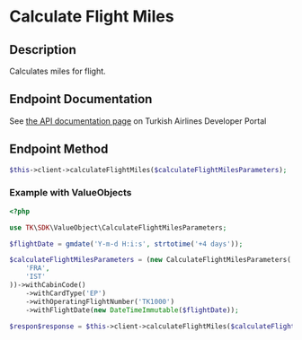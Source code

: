 # Calculate Flight Miles

## Description

 Calculates miles for flight.
  
## Endpoint Documentation

See [the API documentation page](https://developer.turkishairlines.com/documentation/calculate-flight-miles) on Turkish Airlines Developer Portal

## Endpoint Method
```php
$this->client->calculateFlightMiles($calculateFlightMilesParameters);

```

### Example with ValueObjects
```php
<?php

use TK\SDK\ValueObject\CalculateFlightMilesParameters;

$flightDate = gmdate('Y-m-d H:i:s', strtotime('+4 days'));

$calculateFlightMilesParameters = (new CalculateFlightMilesParameters(
	'FRA',
	'IST'
))->withCabinCode()
  	->withCardType('EP')
	->withOperatingFlightNumber('TK1000')
	->withFlightDate(new DateTimeImmutable($flightDate));

$respon$response = $this->client->calculateFlightMiles($calculateFlightMilesParameters);

```
